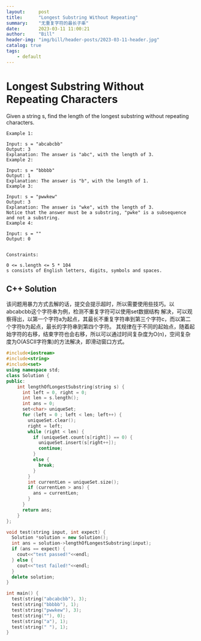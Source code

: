 ```yaml
---
layout:     post
title:      "Longest Substring Without Repeating"
summary:    "无重复字符的最长子串"
date:       2023-03-11 11:00:21
author:     "Bill"
header-img: "img/bill/header-posts/2023-03-11-header.jpg"
catalog: true
tags:
    - default
---
```


# Longest Substring Without Repeating Characters


Given a string s, find the length of the longest substring without repeating characters.


```
Example 1:

Input: s = "abcabcbb"
Output: 3
Explanation: The answer is "abc", with the length of 3.
Example 2:

Input: s = "bbbbb"
Output: 1
Explanation: The answer is "b", with the length of 1.
Example 3:

Input: s = "pwwkew"
Output: 3
Explanation: The answer is "wke", with the length of 3.
Notice that the answer must be a substring, "pwke" is a subsequence and not a substring.
Example 4:

Input: s = ""
Output: 0


Constraints:

0 <= s.length <= 5 * 104
s consists of English letters, digits, symbols and spaces.
```
## C++ Solution

该问题用暴力方式去解的话，提交会提示超时，所以需要使用些技巧。以abcabcbb这个字符串为例，检测不重复字符可以使用set数据结构
解决，可以观察得出，以第一个字符a为起点，其最长不重复字符串到第三个字符c，而以第二个字符b为起点，最长的字符串到第四个字符。
其规律在于不同的起始点，随着起始字符的右移，结束字符也会右移，所以可以通过时间复杂度为O(n)，空间复杂度为O(ASCII字符集)的方法解决，即滑动窗口方式。

```c++
#include<iostream>
#include<string>
#include<set>
using namespace std;
class Solution {
public:
    int lengthOfLongestSubstring(string s) {
      int left = 0, right = 0;
      int len = s.length();
      int ans = 0;
      set<char> uniqueSet;
      for (left = 0 ; left < len; left++) {
        uniqueSet.clear();
        right = left;
        while (right < len) {
          if (uniqueSet.count(s[right]) == 0) {
            uniqueSet.insert(s[right++]);
            continue;
          }
          else {
            break;
          }
        }
        int currentLen = uniqueSet.size();
        if (currentLen > ans) {
          ans = currentLen;
        }
      }
      return ans;
    }
};

void test(string input, int expect) {
  Solution *solution = new Solution();
  int ans = solution->lengthOfLongestSubstring(input);
  if (ans == expect) {
    cout<<"test passed!"<<endl;
  } else {
    cout<<"test failed!"<<endl;
  }
  delete solution;
}

int main() {
  test(string("abcabcbb"), 3);
  test(string("bbbbb"), 1);
  test(string("pwwkew"), 3);
  test(string(""), 0);
  test(string("a"), 1);
  test(string(" "), 1);
}
```
